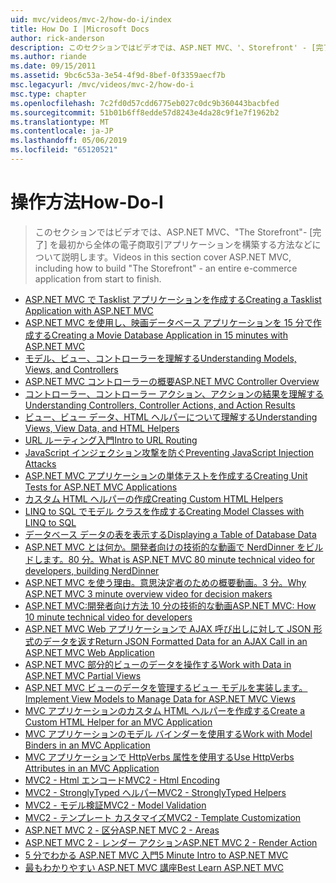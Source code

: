 ```yaml
---
uid: mvc/videos/mvc-2/how-do-i/index
title: How Do I |Microsoft Docs
author: rick-anderson
description: このセクションではビデオでは、ASP.NET MVC、'、Storefront' - [完了] を最初から全体の電子商取引アプリケーションを構築する方法などについて説明します。
ms.author: riande
ms.date: 09/15/2011
ms.assetid: 9bc6c53a-3e54-4f9d-8bef-0f3359aecf7b
msc.legacyurl: /mvc/videos/mvc-2/how-do-i
msc.type: chapter
ms.openlocfilehash: 7c2fd0d57cdd6775eb027c0dc9b360443bacbfed
ms.sourcegitcommit: 51b01b6ff8edde57d8243e4da28c9f1e7f1962b2
ms.translationtype: MT
ms.contentlocale: ja-JP
ms.lasthandoff: 05/06/2019
ms.locfileid: "65120521"
---
```

# <a name="how-do-i"></a><span data-ttu-id="cc2c1-103">操作方法</span><span class="sxs-lookup"><span data-stu-id="cc2c1-103">How-Do-I</span></span>

> <span data-ttu-id="cc2c1-104">このセクションではビデオでは、ASP.NET MVC、"The Storefront"- [完了] を最初から全体の電子商取引アプリケーションを構築する方法などについて説明します。</span><span class="sxs-lookup"><span data-stu-id="cc2c1-104">Videos in this section cover ASP.NET MVC, including how to build "The Storefront" - an entire e-commerce application from start to finish.</span></span>

- [<span data-ttu-id="cc2c1-105">ASP.NET MVC で Tasklist アプリケーションを作成する</span><span class="sxs-lookup"><span data-stu-id="cc2c1-105">Creating a Tasklist Application with ASP.NET MVC</span></span>](creating-a-tasklist-application-with-aspnet-mvc.md)
- [<span data-ttu-id="cc2c1-106">ASP.NET MVC を使用し、映画データベース アプリケーションを 15 分で作成する</span><span class="sxs-lookup"><span data-stu-id="cc2c1-106">Creating a Movie Database Application in 15 minutes with ASP.NET MVC</span></span>](creating-a-movie-database-application-in-15-minutes-with-aspnet-mvc.md)
- [<span data-ttu-id="cc2c1-107">モデル、ビュー、コントローラーを理解する</span><span class="sxs-lookup"><span data-stu-id="cc2c1-107">Understanding Models, Views, and Controllers</span></span>](understanding-models-views-and-controllers.md)
- [<span data-ttu-id="cc2c1-108">ASP.NET MVC コントローラーの概要</span><span class="sxs-lookup"><span data-stu-id="cc2c1-108">ASP.NET MVC Controller Overview</span></span>](aspnet-mvc-controller-overview.md)
- [<span data-ttu-id="cc2c1-109">コントローラー、コントローラー アクション、アクションの結果を理解する</span><span class="sxs-lookup"><span data-stu-id="cc2c1-109">Understanding Controllers, Controller Actions, and Action Results</span></span>](understanding-controllers-controller-actions-and-action-results.md)
- [<span data-ttu-id="cc2c1-110">ビュー、ビュー データ、HTML ヘルパーについて理解する</span><span class="sxs-lookup"><span data-stu-id="cc2c1-110">Understanding Views, View Data, and HTML Helpers</span></span>](understanding-views-view-data-and-html-helpers.md)
- [<span data-ttu-id="cc2c1-111">URL ルーティング入門</span><span class="sxs-lookup"><span data-stu-id="cc2c1-111">Intro to URL Routing</span></span>](an-introduction-to-url-routing.md)
- [<span data-ttu-id="cc2c1-112">JavaScript インジェクション攻撃を防ぐ</span><span class="sxs-lookup"><span data-stu-id="cc2c1-112">Preventing JavaScript Injection Attacks</span></span>](preventing-javascript-injection-attacks.md)
- [<span data-ttu-id="cc2c1-113">ASP.NET MVC アプリケーションの単体テストを作成する</span><span class="sxs-lookup"><span data-stu-id="cc2c1-113">Creating Unit Tests for ASP.NET MVC Applications</span></span>](creating-unit-tests-for-aspnet-mvc-applications.md)
- [<span data-ttu-id="cc2c1-114">カスタム HTML ヘルパーの作成</span><span class="sxs-lookup"><span data-stu-id="cc2c1-114">Creating Custom HTML Helpers</span></span>](creating-custom-html-helpers.md)
- [<span data-ttu-id="cc2c1-115">LINQ to SQL でモデル クラスを作成する</span><span class="sxs-lookup"><span data-stu-id="cc2c1-115">Creating Model Classes with LINQ to SQL</span></span>](creating-model-classes-with-linq-to-sql.md)
- [<span data-ttu-id="cc2c1-116">データベース データの表を表示する</span><span class="sxs-lookup"><span data-stu-id="cc2c1-116">Displaying a Table of Database Data</span></span>](displaying-a-table-of-database-data.md)
- [<span data-ttu-id="cc2c1-117">ASP.NET MVC とは何か。開発者向けの技術的な動画で NerdDinner をビルドします。80 分。</span><span class="sxs-lookup"><span data-stu-id="cc2c1-117">What is ASP.NET MVC 80 minute technical video for developers, building NerdDinner</span></span>](what-is-aspnet-mvc-80-minute-technical-video-for-developers-building-nerddinner.md)
- [<span data-ttu-id="cc2c1-118">ASP.NET MVC を使う理由。意思決定者のための概要動画。3 分。</span><span class="sxs-lookup"><span data-stu-id="cc2c1-118">Why ASP.NET MVC 3 minute overview video for decision makers</span></span>](why-aspnet-mvc-3-minute-overview-video-for-decision-makers.md)
- [<span data-ttu-id="cc2c1-119">ASP.NET MVC:開発者向け方法 10 分の技術的な動画</span><span class="sxs-lookup"><span data-stu-id="cc2c1-119">ASP.NET MVC: How 10 minute technical video for developers</span></span>](aspnet-mvc-how-10-minute-technical-video-for-developers.md)
- [<span data-ttu-id="cc2c1-120">ASP.NET MVC Web アプリケーションで AJAX 呼び出しに対して JSON 形式のデータを返す</span><span class="sxs-lookup"><span data-stu-id="cc2c1-120">Return JSON Formatted Data for an AJAX Call in an ASP.NET MVC Web Application</span></span>](how-do-i-return-json-formatted-data-for-an-ajax-call-in-an-aspnet-mvc-web-application.md)
- [<span data-ttu-id="cc2c1-121">ASP.NET MVC 部分的ビューのデータを操作する</span><span class="sxs-lookup"><span data-stu-id="cc2c1-121">Work with Data in ASP.NET MVC Partial Views</span></span>](how-do-i-work-with-data-in-aspnet-mvc-partial-views.md)
- [<span data-ttu-id="cc2c1-122">ASP.NET MVC ビューのデータを管理するビュー モデルを実装します。</span><span class="sxs-lookup"><span data-stu-id="cc2c1-122">Implement View Models to Manage Data for ASP.NET MVC Views</span></span>](how-do-i-implement-view-models-to-manage-data-for-aspnet-mvc-views.md)
- [<span data-ttu-id="cc2c1-123">MVC アプリケーションのカスタム HTML ヘルパーを作成する</span><span class="sxs-lookup"><span data-stu-id="cc2c1-123">Create a Custom HTML Helper for an MVC Application</span></span>](how-do-i-create-a-custom-html-helper-for-an-mvc-application.md)
- [<span data-ttu-id="cc2c1-124">MVC アプリケーションのモデル バインダーを使用する</span><span class="sxs-lookup"><span data-stu-id="cc2c1-124">Work with Model Binders in an MVC Application</span></span>](how-do-i-work-with-model-binders-in-an-mvc-application.md)
- [<span data-ttu-id="cc2c1-125">MVC アプリケーションで HttpVerbs 属性を使用する</span><span class="sxs-lookup"><span data-stu-id="cc2c1-125">Use HttpVerbs Attributes in an MVC Application</span></span>](how-do-i-use-httpverbs-attributes-in-an-mvc-application.md)
- [<span data-ttu-id="cc2c1-126">MVC2 - Html エンコード</span><span class="sxs-lookup"><span data-stu-id="cc2c1-126">MVC2 - Html Encoding</span></span>](mvc2-html-encoding.md)
- [<span data-ttu-id="cc2c1-127">MVC2 - StronglyTyped ヘルパー</span><span class="sxs-lookup"><span data-stu-id="cc2c1-127">MVC2 - StronglyTyped Helpers</span></span>](mvc2-stronglytyped-helpers.md)
- [<span data-ttu-id="cc2c1-128">MVC2 - モデル検証</span><span class="sxs-lookup"><span data-stu-id="cc2c1-128">MVC2 - Model Validation</span></span>](mvc2-model-validation.md)
- [<span data-ttu-id="cc2c1-129">MVC2 - テンプレート カスタマイズ</span><span class="sxs-lookup"><span data-stu-id="cc2c1-129">MVC2 - Template Customization</span></span>](mvc2-template-customization.md)
- [<span data-ttu-id="cc2c1-130">ASP.NET MVC 2 - 区分</span><span class="sxs-lookup"><span data-stu-id="cc2c1-130">ASP.NET MVC 2 - Areas</span></span>](aspnet-mvc-2-areas.md)
- [<span data-ttu-id="cc2c1-131">ASP.NET MVC 2 - レンダー アクション</span><span class="sxs-lookup"><span data-stu-id="cc2c1-131">ASP.NET MVC 2 - Render Action</span></span>](aspnet-mvc-2-render-action.md)
- [<span data-ttu-id="cc2c1-132">5 分でわかる ASP.NET MVC 入門</span><span class="sxs-lookup"><span data-stu-id="cc2c1-132">5 Minute Intro to ASP.NET MVC</span></span>](5-minute-introduction-to-aspnet-mvc.md)
- [<span data-ttu-id="cc2c1-133">最もわかりやすい ASP.NET MVC 講座</span><span class="sxs-lookup"><span data-stu-id="cc2c1-133">Best Learn ASP.NET MVC</span></span>](how-to-best-learn-asp-net-mvc.md)
